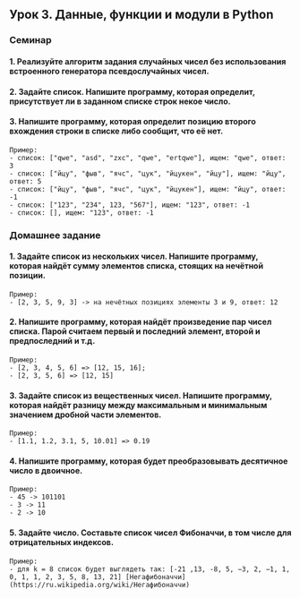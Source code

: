## Урок 3. Данные, функции и модули в Python
### Семинар
#### 1. Реализуйте алгоритм задания случайных чисел без использования встроенного генератора псевдослучайных чисел.
#### 2. Задайте список. Напишите программу, которая определит, присутствует ли в заданном списке строк некое число.
#### 3. Напишите программу, которая определит позицию второго вхождения строки в списке либо сообщит, что её нет.
    Пример:
    - список: ["qwe", "asd", "zxc", "qwe", "ertqwe"], ищем: "qwe", ответ: 3
    - список: ["йцу", "фыв", "ячс", "цук", "йцукен", "йцу"], ищем: "йцу", ответ: 5
    - список: ["йцу", "фыв", "ячс", "цук", "йцукен"], ищем: "йцу", ответ: -1
    - список: ["123", "234", 123, "567"], ищем: "123", ответ: -1
    - список: [], ищем: "123", ответ: -1
### Домашнее задание
#### 1. Задайте список из нескольких чисел. Напишите программу, которая найдёт сумму элементов списка, стоящих на нечётной позиции.
    Пример:
    - [2, 3, 5, 9, 3] -> на нечётных позициях элементы 3 и 9, ответ: 12
#### 2. Напишите программу, которая найдёт произведение пар чисел списка. Парой считаем первый и последний элемент, второй и предпоследний и т.д.
    Пример:
    - [2, 3, 4, 5, 6] => [12, 15, 16];
    - [2, 3, 5, 6] => [12, 15]
#### 3. Задайте список из вещественных чисел. Напишите программу, которая найдёт разницу между максимальным и минимальным значением дробной части элементов.
    Пример:
    - [1.1, 1.2, 3.1, 5, 10.01] => 0.19
#### 4. Напишите программу, которая будет преобразовывать десятичное число в двоичное.
    Пример:
    - 45 -> 101101
    - 3 -> 11
    - 2 -> 10
#### 5. Задайте число. Составьте список чисел Фибоначчи, в том числе для отрицательных индексов.
    Пример:
    - для k = 8 список будет выглядеть так: [-21 ,13, -8, 5, −3, 2, −1, 1, 0, 1, 1, 2, 3, 5, 8, 13, 21] [Негафибоначчи] (https://ru.wikipedia.org/wiki/Негафибоначчи)